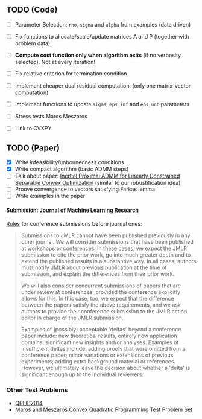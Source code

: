 ## TODO (Code)

-   [ ] Parameter Selection: `rho`, `sigma` and `alpha` from examples (data driven)
-   [ ] Fix functions to allocate/scale/update matrices A and P (together with problem data).
-   [ ] **Compute cost function only when algorithm exits** (if no verbosity selected). Not at every iteration!
-   [ ] Fix relative criterion for termination condition
-   [ ] Implement cheaper dual residual computation: (only one matrix-vector computation)
-   [ ] Implement functions to update `sigma`, `eps_inf` and `eps_unb` parameters
-   [ ] Stress tests Maros Meszaros
-   [ ] Link to CVXPY


## TODO (Paper)
-   [x] Write infeasibility/unbounedness conditions
-   [x] Write compact algorithm (basic ADMM steps)
-   [ ] Talk about paper: [Inertial Proximal ADMM for Linearly Constrained Separable Convex Optimization](http://epubs.siam.org/doi/pdf/10.1137/15100463X) (similar to our robustification idea)
-   [ ] Proove convergence to vectors satisfying Farkas lemma
-   [ ] Write examples in the paper

#### Submission: [Journal of Machine Learning Research](http://www.jmlr.org/)
[Rules](http://www.jmlr.org/author-info.html#Originality) for conference submissions before journal ones:

> Submissions to JMLR cannot have been published previously in any other journal. We will consider submissions that have been published at workshops or conferences. In these cases, we expect the JMLR submission to cite the prior work, go into much greater depth and to extend the published results in a substantive way. In all cases, authors must notify JMLR about previous publication at the time of submission, and explain the differences from their prior work.
>
> We will also consider concurrent submissions of papers that are under review at conferences, provided the conference explicitly allows for this. In this case, too, we expect that the difference between the papers satisfy the above requirements, and we ask authors to provide their conference submission to the JMLR action editor in charge of the JMLR submission.
>
> Examples of (possibly) acceptable 'deltas' beyond a conference paper include: new theoretical results, entirely new application domains, significant new insights and/or analyses. Examples of insufficient deltas include: adding proofs that were omitted from a conference paper; minor variations or extensions of previous experiments; adding extra background material or references. However, we ultimately leave the decision about whether a 'delta' is significant enough up to the individual reviewers.


### Other Test Problems

-   [QPLIB2014](http://www.lamsade.dauphine.fr/QPlib2014/doku.php)
-   [Maros and Meszaros Convex Quadratic Programming](https://github.com/YimingYAN/QP-Test-Problems) Test Problem Set
